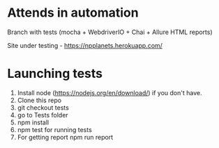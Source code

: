 # Attends in automation 
Branch with tests (mocha + WebdriverIO + Chai + Allure HTML reports)

Site under testing - https://npplanets.herokuapp.com/ 

# Launching tests 
1. Install node (https://nodejs.org/en/download/) if you don't have.
2. Clone this repo
3. git checkout tests 
4. go to Tests folder
5. npm install 
6. npm test for running tests
7. For getting report npm run report 

